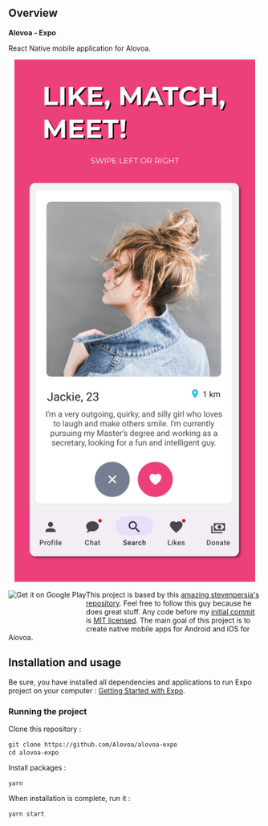 ## Overview

**Alovoa - Expo**

React Native mobile application for Alovoa.

<p align="center">
<img src="https://raw.githubusercontent.com/Alovoa/alovoa-expo/master/fastlane/metadata/android/en-US/images/phoneScreenshots/p1.png" width="480">
</p>

[<img style="float:left" src="https://play.google.com/intl/en_us/badges/images/generic/en-play-badge.png" alt="Get it on Google Play" height="80">](https://play.google.com/store/apps/details?id=com.alovoa.expo)

This project is based by this [amazing stevenpersia's repository](https://github.com/stevenpersia/tinder-expo). Feel free to follow this guy because he does great stuff. Any code before my [initial commit](https://github.com/Alovoa/alovoa-expo/commit/5b4acdfbd1f54b46d65ffffb1c8e98fb0eff246a) is [MIT licensed](https://github.com/Alovoa/alovoa-expo/blob/master/LICENSE_old). The main goal of this project is to create native mobile apps for Android and iOS for Alovoa.


## Installation and usage

Be sure, you have installed all dependencies and applications to run Expo project on your computer : [Getting Started with Expo](https://docs.expo.io/get-started/installation/).

### Running the project

Clone this repository :

```
git clone https://github.com/Alovoa/alovoa-expo
cd alovoa-expo
```

Install packages :

```
yarn
```

When installation is complete, run it :

```
yarn start
```
